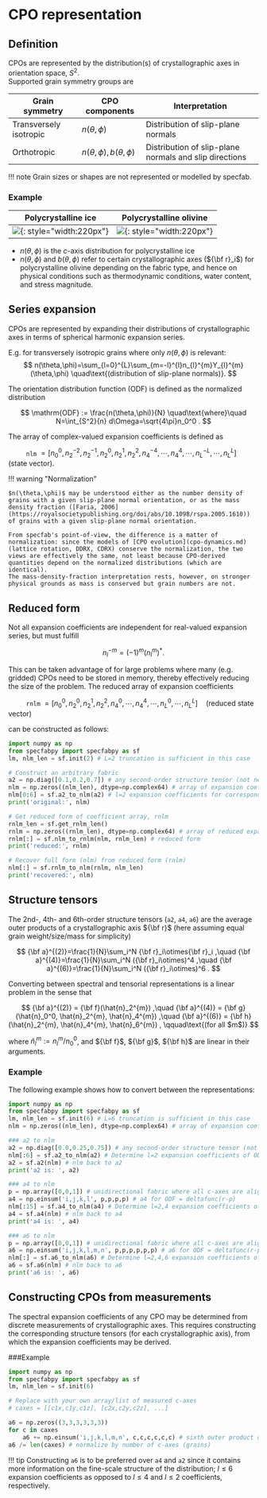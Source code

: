 # CPO representation

## Definition

CPOs are represented by the distribution(s) of crystallographic axes in orientation space, $S^2$.
<br>
Supported grain symmetry groups are

| Grain symmetry | CPO components | Interpretation |
| --- | --- | --- | 
| Transversely isotropic | $n(\theta,\phi)$                | Distribution of slip-plane normals |
| Orthotropic            | $n(\theta,\phi),b(\theta,\phi)$ | Distribution of slip-plane normals and slip directions |

!!! note
    Grain sizes or shapes are not represented or modelled by specfab.

### Example

| Polycrystalline ice | Polycrystalline olivine |
| :-: | :-: |
| ![](https://raw.githubusercontent.com/nicholasmr/specfab/main/images/tranisotropic/polycrystal.png){: style="width:220px"} | ![](https://raw.githubusercontent.com/nicholasmr/specfab/main/images/orthotropic/polycrystal.png){: style="width:220px"} |

* $n(\theta,\phi)$ is the $c$-axis distribution for polycrystalline ice
* $n(\theta,\phi)$ and $b(\theta,\phi)$ refer to certain crystallographic axes (${\bf r}_i$) for polycrystalline olivine depending on the fabric type, and hence on physical conditions such as thermodynamic conditions, water content, and stress magnitude.

## Series expansion

CPOs are represented by expanding their distributions of crystallographic axes in terms of spherical harmonic expansion series.

E.g. for transversely isotropic grains where only $n(\theta,\phi)$ is relevant:
$$ 
n(\theta,\phi)=\sum_{l=0}^{L}\sum_{m=-l}^{l}n_{l}^{m}Y_{l}^{m}(\theta,\phi) \quad\text{(distribution of slip-plane normals)}.
$$

The orientation distribution function (ODF) is defined as the normalized distribution 

$$ 
\mathrm{ODF} := \frac{n(\theta,\phi)}{N} \quad\text{where}\quad N=\int_{S^2}{n} d\Omega=\sqrt{4\pi}n_0^0 .
$$

The array of complex-valued expansion coefficients is defined as

$\qquad$ `nlm` $= [n_0^0,n_2^{-2},n_2^{-1},n_2^{0},n_2^{1},n_2^{2},n_4^{-4},\cdots,n_4^{4},\cdots,n_L^{-L},\cdots,n_L^{L}] \quad\text{(state vector)}$.


!!! warning "Normalization"

    $n(\theta,\phi)$ may be understood either as the number density of grains with a given slip-plane normal orientation, or as the mass density fraction ([Faria, 2006](https://royalsocietypublishing.org/doi/abs/10.1098/rspa.2005.1610)) of grains with a given slip-plane normal orientation.

    From specfab's point-of-view, the difference is a matter of normalization: since the models of [CPO evolution](cpo-dynamics.md) (lattice rotation, DDRX, CDRX) conserve the normalization, the two views are effectively the same, not least because CPO-derived quantities depend on the normalized distributions (which are identical).
    The mass-density-fraction interpretation rests, however, on stronger physical grounds as mass is conserved but grain numbers are not.

## Reduced form

Not all expansion coefficients are independent for real-valued expansion series, but must fulfill

$$ 
n_l^{-m}=(-1)^m(n_l^m)^* .
$$

This can be taken advantage of for large problems where many (e.g. gridded) CPOs need to be stored in memory, thereby effectively reducing the size of the problem. 
The reduced array of expansion coefficients

$\qquad$ `rnlm` $= [n_0^0,n_2^{0},n_2^{1},n_2^{2},n_4^{0},\cdots,n_4^{4},\cdots,n_L^{0},\cdots,n_L^{L}] \quad\text{(reduced state vector)}$

can be constructed as follows:

```python
import numpy as np
from specfabpy import specfabpy as sf
lm, nlm_len = sf.init(2) # L=2 truncation is sufficient in this case

# Construct an arbitrary fabric
a2 = np.diag([0.1,0.2,0.7]) # any second-order structure tensor (not necessarily diagonal)
nlm = np.zeros((nlm_len), dtype=np.complex64) # array of expansion coefficients
nlm[0:6] = sf.a2_to_nlm(a2) # l=2 expansion coefficients for corresponding ODF (a2 is normalized)
print('original:', nlm)

# Get reduced form of coefficient array, rnlm
rnlm_len = sf.get_rnlm_len() 
rnlm = np.zeros((rnlm_len), dtype=np.complex64) # array of reduced expansion coefficients
rnlm[:] = sf.nlm_to_rnlm(nlm, rnlm_len) # reduced form
print('reduced:', rnlm)

# Recover full form (nlm) from reduced form (rnlm)
nlm[:] = sf.rnlm_to_nlm(rnlm, nlm_len)
print('recovered:', nlm)
```

## Structure tensors

The 2nd-, 4th- and 6th-order structure tensors (`a2`, `a4`, `a6`) are the average outer products of a crystallographic axis ${\bf r}$ (here assuming equal grain weight/size/mass for simplicity)

$$ 
{\bf a}^{(2)}=\frac{1}{N}\sum_i^N {\bf r}_i\otimes{\bf r}_i 
,\quad 
{\bf a}^{(4)}=\frac{1}{N}\sum_i^N ({\bf r}_i\otimes)^4
,\quad 
{\bf a}^{(6)}=\frac{1}{N}\sum_i^N ({\bf r}_i\otimes)^6
.
$$


Converting between spectral and tensorial representations is a linear problem in the sense that 

$$ {\bf a}^{(2)} = {\bf f}(\hat{n}_2^{m})
,\quad
{\bf a}^{(4)} = {\bf g}(\hat{n}_0^0, \hat{n}_2^{m}, \hat{n}_4^{m}) 
,\quad
{\bf a}^{(6)} = {\bf h}(\hat{n}_2^{m}, \hat{n}_4^{m}, \hat{n}_6^{m}) 
,
\qquad\text{(for all $m$)}
$$

where $\hat{n}_l^m := n_l^m/n_0^0$, and ${\bf f}$, ${\bf g}$, ${\bf h}$ are linear in their arguments.

### Example

The following example shows how to convert between the representations:

```python
import numpy as np
from specfabpy import specfabpy as sf
lm, nlm_len = sf.init(6) # L=6 truncation is sufficient in this case
nlm = np.zeros((nlm_len), dtype=np.complex64) # array of expansion coefficients

### a2 to nlm
a2 = np.diag([0.0,0.25,0.75]) # any second-order structure tensor (not necessarily diagonal)
nlm[:6] = sf.a2_to_nlm(a2) # Determine l=2 expansion coefficients of ODF (a2 is normalized)
a2 = sf.a2(nlm) # nlm back to a2
print('a2 is: ', a2)

### a4 to nlm
p = np.array([0,0,1]) # unidirectional fabric where all c-axes are aligned with the z-direction
a4 = np.einsum('i,j,k,l', p,p,p,p) # a4 for ODF = deltafunc(r-p) 
nlm[:15] = sf.a4_to_nlm(a4) # Determine l=2,4 expansion coefficients of ODF (a4 is normalized)
a4 = sf.a4(nlm) # nlm back to a4 
print('a4 is: ', a4)

### a6 to nlm
p = np.array([0,0,1]) # unidirectional fabric where all c-axes are aligned with the z-direction
a6 = np.einsum('i,j,k,l,m,n', p,p,p,p,p,p) # a6 for ODF = deltafunc(r-p) 
nlm[:] = sf.a6_to_nlm(a6) # Determine l=2,4,6 expansion coefficients of ODF (a6 is normalized)
a6 = sf.a6(nlm) # nlm back to a6
print('a6 is: ', a6)
```

## Constructing CPOs from measurements

The spectral expansion coefficients of any CPO may be determined from discrete measurements of crystallographic axes.
This requires constructing the corresponding structure tensors (for each crystallographic axis), from which the expansion coefficients may be derived.

###Example
```python
import numpy as np
from specfabpy import specfabpy as sf
lm, nlm_len = sf.init(6) 

# Replace with your own array/list of measured c-axes
# caxes = [[c1x,c1y,c1z], [c2x,c2y,c2z], ...] 

a6 = np.zeros((3,3,3,3,3,3))
for c in caxes
    a6 += np.einsum('i,j,k,l,m,n', c,c,c,c,c,c) # sixth outer product of c with itself
a6 /= len(caxes) # normalize by number of c-axes (grains)
```

!!! tip 
    Constructing `a6` is to be preferred over `a4` and `a2` since it contains more information on the fine-scale structure of the distribution; 
    $l\leq 6$ expansion coefficients as opposed to $l\leq 4$ and $l\leq 2$ coefficients, respectively.


